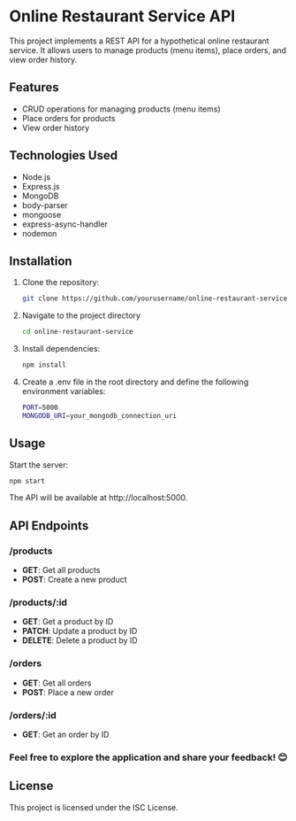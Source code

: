 # Online Restaurant Service API

This project implements a REST API for a hypothetical online restaurant service. It allows users to manage products (menu items), place orders, and view order history.

## Features

- CRUD operations for managing products (menu items)
- Place orders for products
- View order history

## Technologies Used

- Node.js
- Express.js
- MongoDB
- body-parser
- mongoose
- express-async-handler
- nodemon

## Installation

 1. Clone the repository:
     ```bash
     git clone https://github.com/yourusername/online-restaurant-service.git
     ```
2. Navigate to the project directory
    ```bash
    cd online-restaurant-service
    ```
3. Install dependencies:
    ```bash
    npm install
    ```
4. Create a .env file in the root directory and define the following environment variables:

    ```bash
    PORT=5000
    MONGODB_URI=your_mongodb_connection_uri
    ```

## Usage

Start the server:

  ```bash
  npm start
  ```
The API will be available at http://localhost:5000.

## API Endpoints

### /products

- **GET**: Get all products
- **POST**: Create a new product

### /products/:id

- **GET**: Get a product by ID
- **PATCH**: Update a product by ID
- **DELETE**: Delete a product by ID

### /orders

- **GET**: Get all orders
- **POST**: Place a new order

### /orders/:id

- **GET**: Get an order by ID

### Feel free to explore the application and share your feedback! 😊

## License
This project is licensed under the ISC License.


